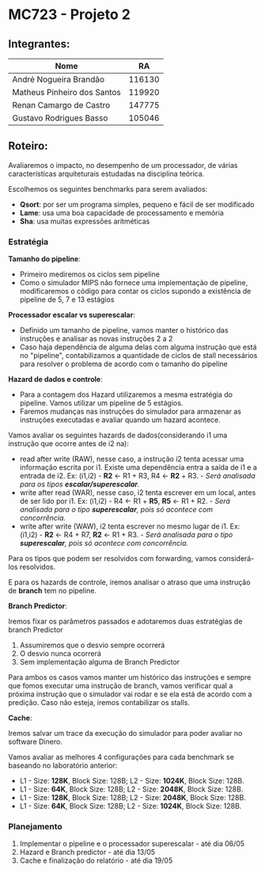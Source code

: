 # MC723 - Projeto 2

## Integrantes:

| Nome|RA|
|---|---|
|André Nogueira Brandão |116130|
|Matheus Pinheiro dos Santos |119920|
|Renan Camargo de Castro| 147775|
|Gustavo Rodrigues Basso| 105046|

## Roteiro:

Avaliaremos o impacto, no desempenho de um processador, de várias características arquiteturais estudadas na disciplina teórica.

Escolhemos os seguintes benchmarks para serem avaliados:

- **Qsort**: por ser um programa simples, pequeno e fácil de ser modificado
- **Lame**: usa uma boa capacidade de processamento e memória
- **Sha**: usa muitas expressões aritméticas

### Estratégia

**Tamanho do pipeline**:

- Primeiro mediremos os ciclos sem pipeline
- Como o simulador MIPS não fornece uma implementação de pipeline, modificaremos o código para contar os ciclos supondo a existência de pipeline de 5, 7 e 13 estágios

**Processador escalar vs superescalar**:

- Definido um tamanho de pipeline, vamos manter o histórico das instruções e analisar as novas instruções 2 a 2
- Caso haja dependẽncia de alguma delas com alguma instrução que está no "pipeline", contabilizamos a quantidade de ciclos de stall necessários para resolver o problema de acordo com o tamanho do pipeline

**Hazard de dados e controle**:

- Para a contagem dos Hazard utilizaremos a mesma estratégia do pipeline. Vamos utilizar um pipeline de 5 estágios.
- Faremos mudanças nas instruções do simulador para armazenar as instruções executadas e avaliar quando um hazard acontece.

Vamos avaliar os seguintes hazards de dados(considerando i1 uma instrução que ocorre antes de i2 na):

* read after write (RAW), nesse caso, a instrução i2 tenta acessar uma informação escrita por i1. Existe uma dependência entra a saída de i1 e a entrada de i2. Ex: (i1,i2) - **R2** <- R1 + R3, R4 <- **R2** + R3. - *Será analisada para os tipos **escalar/superescalar**.*
* write after read (WAR), nesse caso, i2 tenta escrever em um local, antes de ser lido por i1. Ex: (i1,i2) - R4 <- R1 + **R5**, **R5** <- R1 + R2. - *Será analisada para o tipo **superescalar**, pois só acontece com concorrência.*
* write after write (WAW), i2 tenta escrever no mesmo lugar de i1. Ex: (i1,i2) - **R2** <- R4 + R7, **R2** <- R1 + R3. - *Será analisada para o tipo **superescalar**, pois só acontece com concorrência.*

Para os tipos que podem ser resolvidos com forwarding, vamos considerá-los resolvidos.


E para os hazards de controle, iremos analisar o atraso que uma instrução de **branch** tem no pipeline.


**Branch Predictor**:

Iremos fixar os parâmetros passados e adotaremos duas estratégias de branch Predictor

1. Assumiremos que o desvio sempre ocorrerá
2. O desvio nunca ocorrerá
3. Sem implementação alguma de Branch Predictor


Para ambos os casos vamos manter um histórico das instruções e sempre que fomos executar uma instrução de branch, vamos verificar qual a próxima instrução que o simulador vai rodar e se ela está de acordo com a predição. Caso não esteja, iremos contabilizar os stalls.


**Cache**:

Iremos salvar um trace da execução do simulador para poder avaliar no software Dinero.

Vamos avaliar as melhores 4 configurações para cada benchmark se baseando no laboratório anterior:

* L1 - Size: **128K**, Block Size: 128B; L2 - Size: **1024K**, Block Size: 128B.
* L1 - Size: **64K**, Block Size: 128B; L2 - Size: **2048K**, Block Size: 128B.
* L1 - Size: **128K**, Block Size: 128B; L2 - Size: **2048K**, Block Size: 128B.
* L1 - Size: **64K**, Block Size: 128B; L2 - Size: **1024K**, Block Size: 128B.


### Planejamento


1. Implementar o pipeline e o processador superescalar - até dia 06/05
2. Hazard e Branch predictor - até dia 13/05
3. Cache e finalização do relatório - até dia 19/05  
